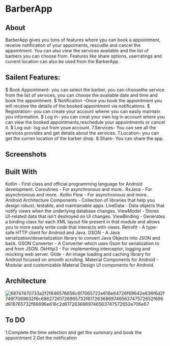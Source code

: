 # BarberApp


## About
BarberApp gives you tons of features where ypu can book a appointment, receive notification of your appoiments, rescudle and cancel the appointment. You can also view the services available and the list of barbers you can choose from. Features like share options, userratings and current location can also be used from the BarberApp.

## Sailent Features:
$ Book Appointment- you can select the barber, you can choosethe service from the list of services, you can choose the available date and time and book the appointment.
$ Notification -Once you book the appointment you will receive the details of the booked appointment via notifications.
$ Registration- you can create your account wherer you can easily maintain you information.
$ Log In- you can creat your own log in account where you can view the booked appointments,reschedule your appointments or cancel it.
$ Log out- log out from youe account.
7.Services- You can see all the services provides and get details about the services.
7.Location- you can get the curren location of the barber shop.
8.Share- You can share the app.


 ## Screenshots
 
 
 ## Built With
 
Kotlin - First class and official programming language for Android development.
Coroutines - For asynchronous and more..
RxJava - For asynchronous and more..
Kotlin Flow - For asynchronous and more..
Android Architecture Components - Collection of libraries that help you design robust, testable, and maintainable apps.
LiveData - Data objects that notify views when the underlying database changes.
ViewModel - Stores UI-related data that isn't destroyed on UI changes.
ViewBinding - Generates a binding class for each XML layout file present in that module and allows you to more easily write code that interacts with views.
Retrofit - A type-safe HTTP client for Android and Java.
GSON - A Java serialization/deserialization library to convert Java Objects into JSON and back.
GSON Converter - A Converter which uses Gson for serialization to and from JSON.
OkHttp3 - For implementing interceptor, logging and mocking web server.
Glide - An image loading and caching library for Android focused on smooth scrolling.
Material Components for Android - Modular and customizable Material Design UI components for Android.
 
 
 ## Architecture
 ![68747470733a2f2f646576656c6f7065722e616e64726f69642e636f6d2f746f7069632f6c69627261726965732f6172636869746563747572652f696d616765732f66696e616c2d6172636869746563747572652e706e67](https://user-images.githubusercontent.com/28910395/184237640-55123f7d-fe2f-49e7-9adf-d5c8bbdfe82d.png)
 
 
 
 ## To DO
 1.Complete the time selection and get the summary and book the appointment
 2.Get the notification
